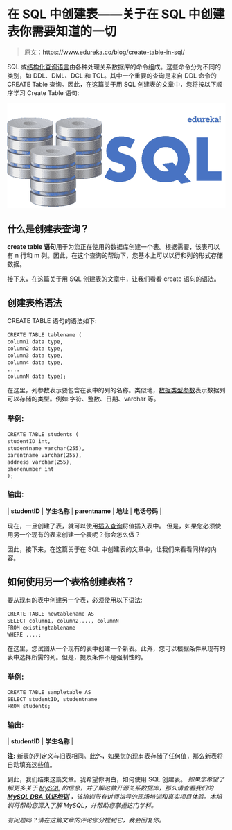 # 在 SQL 中创建表——关于在 SQL 中创建表你需要知道的一切

> 原文：<https://www.edureka.co/blog/create-table-in-sql/>

SQL 或[结构化查询语言](https://www.edureka.co/blog/sql-commands)由各种处理关系数据库的命令组成。这些命令分为不同的类别，如 DDL、DML、DCL 和 TCL。其中一个重要的查询是来自 DDL 命令的 CREATE Table 查询。因此，在这篇关于用 SQL 创建表的文章中，您将按以下顺序学习 Create Table 语句:

![SQL - Create Table in SQL - Edureka](img/da752ce4512e8070f2ce0a64cdf669c5.png)

## **什么是创建表查询？**

**create table 语句**用于为您正在使用的数据库创建一个表。根据需要，该表可以有 n 行和 m 列。因此，在这个查询的帮助下，您基本上可以以行和列的形式存储数据。

接下来，在这篇关于用 SQL 创建表的文章中，让我们看看 create 语句的语法。

## **创建表格语法**

CREATE TABLE 语句的语法如下:

```
CREATE TABLE tablename (
column1 data type,
column2 data type,
column3 data type,
column4 data type,
....
columnN data type);

```

在这里，列参数表示要包含在表中的列的名称。类似地，[数据类型参数](https://www.edureka.co/blog/sql-data-types/)表示数据列可以存储的类型。例如:字符、整数、日期、varchar 等。

### **举例:**

```
CREATE TABLE students (
studentID int,
studentname varchar(255),
parentname varchar(255),
address varchar(255),
phonenumber int
);

```

### **输出:**

| **studentID** | **学生名称** | **parentname** | **地址** | **电话号码** |

现在，一旦创建了表，就可以使用[插入查询](https://www.edureka.co/blog/insert-query-sql/)将值插入表中。 但是，如果您必须使用另一个现有的表来创建一个表呢？你会怎么做？

因此，接下来，在这篇关于在 SQL 中创建表的文章中，让我们来看看同样的内容。

## 如何使用另一个表格创建表格？

要从现有的表中创建另一个表，必须使用以下语法:

```
CREATE TABLE newtablename AS
SELECT column1, column2,..., columnN
FROM existingtablename
WHERE ....;

```

在这里，您试图从一个现有的表中创建一个新表。此外，您可以根据条件从现有的表中选择所需的列。但是，提及条件不是强制性的。

### **举例:**

```
CREATE TABLE sampletable AS
SELECT studentID, studentname
FROM students;

```

### **输出:**

| **studentID** | **学生名称** |

**注:** 新表的列定义与旧表相同。此外，如果您的现有表存储了任何值，那么新表将自动填充这些值。

到此，我们结束这篇文章。我希望你明白，如何使用 SQL 创建表。 *如果您希望了解更多关于 [MySQL](https://www.edureka.co/blog/what-is-mysql/) 的信息，并了解这款开源关系数据库，那么请查看我们的 **[MySQL DBA 认证培训](https://www.edureka.co/mysql-dba)** ，该培训带有讲师指导的现场培训和真实项目体验。本培训将帮助您深入了解 MySQL，并帮助您掌握这门学科。*

*有问题吗？请在这篇文章的评论部分提到它，我会回复你。*